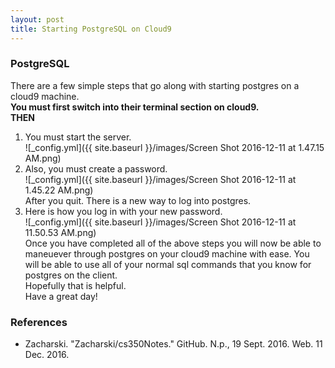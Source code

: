 ```yaml
---
layout: post
title: Starting PostgreSQL on Cloud9
---
```


### PostgreSQL
There are a few simple steps that go along with starting postgres on a cloud9 machine.  
**You must first switch into their terminal section on cloud9.**  
**THEN**  
1. You must start the server.  
![_config.yml]({{ site.baseurl }}/images/Screen Shot 2016-12-11 at 1.47.15 AM.png)  
2. Also, you must create a password.  
![_config.yml]({{ site.baseurl }}/images/Screen Shot 2016-12-11 at 1.45.22 AM.png)  
After you quit. There is a new way to log into postgres.  
3. Here is how you log in with your new password.  
![_config.yml]({{ site.baseurl }}/images/Screen Shot 2016-12-11 at 11.50.53 AM.png)  
Once you have completed all of the above steps you will now be able to maneuever through postgres on your cloud9 machine with ease. You will be able to use all of your normal sql commands that you know for postgres on the client.  
Hopefully that is helpful.  
Have a great day!

### References
* Zacharski. "Zacharski/cs350Notes." GitHub. N.p., 19 Sept. 2016. Web. 11 Dec. 2016.
